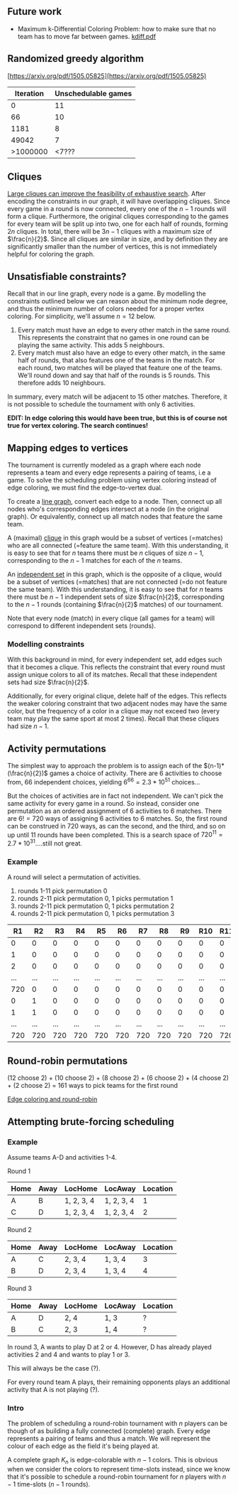 ## Future work

- Maximum k-Differential Coloring Problem: how to make sure that no team has to move far between games.
  [kdiff.pdf](https://www2.cs.arizona.edu/~kobourov/kdiff.pdf)

## Randomized greedy algorithm

[https://arxiv.org/pdf/1505.05825](https://arxiv.org/pdf/1505.05825)

| Iteration | Unschedulable games |
| --------- | ------------------- |
| 0         | 11                  |
| 66        | 10                  |
| 1181      | 8                   |
| 49042     | 7                   |
| >1000000  | <7???               |

## Cliques

[Large cliques can improve the feasibility of exhaustive search](https://arxiv.org/pdf/1505.05825).
After encoding the constraints in our graph, it will have overlapping cliques. Since every game in a round is now connected, every one of the $n-1$ rounds will form a clique. Furthermore, the original cliques corresponding to the games for every team will be split up into two, one for each half of rounds, forming $2n$ cliques. In total, there will be $3n-1$ cliques with a maximum size of $\frac{n}{2}$. Since all cliques are similar in size, and by definition they are significantly smaller than the number of vertices, this is not immediately helpful for coloring the graph.

## Unsatisfiable constraints?

Recall that in our line graph, every node is a game. By modelling the constraints outlined below we can reason about the minimum node degree, and thus the minimum number of colors needed for a proper vertex coloring. For simplicity, we'll assume $n=12$ below.

1. Every match must have an edge to every other match in the same round. This represents the constraint that no games in one round can be playing the same activity. This adds 5 neighbours.
2. Every match must also have an edge to every other match, in the same half of rounds, that also features one of the teams in the match. For each round, two matches will be played that feature one of the teams. We'll round down and say that half of the rounds is 5 rounds. This therefore adds 10 neighbours.

In summary, every match will be adjacent to 15 other matches. Therefore, it is not possible to schedule the tournament with only 6 activities.

**EDIT: In edge coloring this would have been true, but this is of course not true for vertex coloring. The search continues!**

## Mapping edges to vertices

The tournament is currently modeled as a graph where each node represents a team and every edge represents a pairing of teams, i.e a game. To solve the scheduling problem using vertex coloring instead of edge coloring, we must find the edge-to-vertex dual.

To create a [line graph](https://en.wikipedia.org/wiki/Line_graph), convert each edge to a node. Then, connect up all nodes who's corresponding edges intersect at a node (in the original graph). Or equivalently, connect up all match nodes that feature the same team.

A (maximal) [clique](<https://en.wikipedia.org/wiki/Clique_(graph_theory)>) in this graph would be a subset of vertices (=matches) who are all connected (=feature the same team). With this understanding, it is easy to see that for $n$ teams there must be $n$ cliques of size $n-1$, corresponding to the $n-1$ matches for each of the $n$ teams.

An [independent set](<https://en.wikipedia.org/wiki/Independent_set_(graph_theory)>) in this graph, which is the opposite of a clique, would be a subset of vertices (=matches) that are not connected (=do not feature the same team). With this understanding, it is easy to see that for $n$ teams there must be $n-1$ independent sets of size $\frac{n}{2}$, corresponding to the $n-1$ rounds (containing $\frac{n}{2}$ matches) of our tournament.

Note that every node (match) in every clique (all games for a team) will correspond to different independent sets (rounds).

### Modelling constraints

With this background in mind, for every independent set, add edges such that it becomes a clique. This reflects the constraint that every round must assign unique colors to all of its matches. Recall that these independent sets had size $\frac{n}{2}$.

Additionally, for every original clique, delete half of the edges. This reflects the weaker coloring constraint that two adjacent nodes may have the same color, but the frequency of a color in a clique may not exceed two (every team may play the same sport at most 2 times). Recall that these cliques had size $n-1$.

## Activity permutations

The simplest way to approach the problem is to assign each of the $(n-1)*(\frac{n}{2})$ games a choice of activity. There are 6 activities to choose from, 66 independent choices, yielding $6^{66} = 2.3*10^{51}$ choices...

But the choices of activities are in fact not independent. We can't pick the same activity for every game in a round. So instead, consider one permutation as an ordered assignment of 6 activities to 6 matches. There are $6! = 720$ ways of assigning 6 activities to 6 matches.
So, the first round can be construed in 720 ways, as can the second, and the third, and so on up until 11 rounds have been completed. This is a search space of $720^{11} = 2.7*10^{31}$....still not great.

### Example

A round will select a permutation of activities.

1. rounds 1-11 pick permutation 0
2. rounds 2-11 pick permutation 0, 1 picks permutation 1
3. rounds 2-11 pick permutation 0, 1 picks permutation 2
4. rounds 2-11 pick permutation 0, 1 picks permutation 3

| R1  | R2  | R3  | R4  | R5  | R6  | R7  | R8  | R9  | R10 | R11 |
| --- | --- | --- | --- | --- | --- | --- | --- | --- | --- | --- |
| 0   | 0   | 0   | 0   | 0   | 0   | 0   | 0   | 0   | 0   | 0   |
| 1   | 0   | 0   | 0   | 0   | 0   | 0   | 0   | 0   | 0   | 0   |
| 2   | 0   | 0   | 0   | 0   | 0   | 0   | 0   | 0   | 0   | 0   |
| ... | ... | ... | ... | ... | ... | ... | ... | ... | ... | ... |
| 720 | 0   | 0   | 0   | 0   | 0   | 0   | 0   | 0   | 0   | 0   |
| 0   | 1   | 0   | 0   | 0   | 0   | 0   | 0   | 0   | 0   | 0   |
| 1   | 1   | 0   | 0   | 0   | 0   | 0   | 0   | 0   | 0   | 0   |
| ... | ... | ... | ... | ... | ... | ... | ... | ... | ... | ... |
| 720 | 720 | 720 | 720 | 720 | 720 | 720 | 720 | 720 | 720 | 720 |

## Round-robin permutations

(12 choose 2) + (10 choose 2) + (8 choose 2) + (6 choose 2) + (4 choose 2) + (2 choose 2) = 161 ways to pick teams for the first round

[Edge coloring and round-robin](<https://math.libretexts.org/Bookshelves/Combinatorics_and_Discrete_Mathematics/Combinatorics_(Morris)/03%3A_Graph_Theory/14%3A_Graph_Coloring/14.01%3A_Edge_Coloring>)

## Attempting brute-forcing scheduling

### Example

Assume teams A-D and activities 1-4.

Round 1

| Home | Away | LocHome    | LocAway    | Location |
| ---- | ---- | ---------- | ---------- | -------- |
| A    | B    | 1, 2, 3, 4 | 1, 2, 3, 4 | 1        |
| C    | D    | 1, 2, 3, 4 | 1, 2, 3, 4 | 2        |

Round 2

| Home | Away | LocHome | LocAway | Location |
| ---- | ---- | ------- | ------- | -------- |
| A    | C    | 2, 3, 4 | 1, 3, 4 | 3        |
| B    | D    | 2, 3, 4 | 1, 3, 4 | 4        |

Round 3

| Home | Away | LocHome | LocAway | Location |
| ---- | ---- | ------- | ------- | -------- |
| A    | D    | 2, 4    | 1, 3    | ?        |
| B    | C    | 2, 3    | 1, 4    | ?        |

In round 3, A wants to play D at 2 or 4. However, D has already played activities 2 and 4 and wants to play 1 or 3.

This will always be the case (?).

For every round team A plays, their remaining opponents plays an additional activity that A is not playing (?).

### Intro

The problem of scheduling a round-robin tournament with $n$ players can be though of as building a fully connected (complete) graph. Every edge represents a pairing of teams and thus a match. We will represent the colour of each edge as the field it's being played at.

A complete graph $K_n$ is edge-colorable with $n-1$ colors. This is obvious when we consider the colors to represent time-slots instead, since we know that it's possible to schedule a round-robin tournament for $n$ players with $n-1$ time-slots ($n-1$ rounds).
